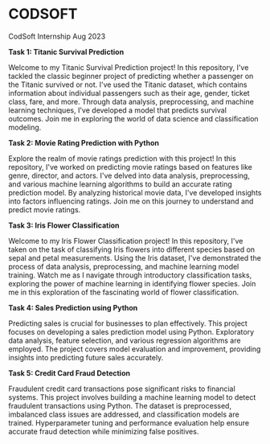 # CODSOFT
CodSoft Internship Aug 2023


**Task 1: Titanic Survival Prediction**

Welcome to my Titanic Survival Prediction project! In this repository, 
I've tackled the classic beginner project of predicting whether a passenger on the Titanic survived or not. 
I've used the Titanic dataset, which contains information about individual passengers such as their age, gender, ticket class, fare, and more. 
Through data analysis, preprocessing, and machine learning techniques, I've developed a model that predicts survival outcomes. 
Join me in exploring the world of data science and classification modeling.


**Task 2: Movie Rating Prediction with Python**

Explore the realm of movie ratings prediction with this project! In this repository, 
I've worked on predicting movie ratings based on features like genre, director, and actors. 
I've delved into data analysis, preprocessing, and various machine learning algorithms to build an accurate rating prediction model. 
By analyzing historical movie data, I've developed insights into factors influencing ratings. 
Join me on this journey to understand and predict movie ratings.


**Task 3: Iris Flower Classification**

Welcome to my Iris Flower Classification project! In this repository, 
I've taken on the task of classifying Iris flowers into different species based on sepal and petal measurements. 
Using the Iris dataset, I've demonstrated the process of data analysis, preprocessing, and machine learning model training. 
Watch me as I navigate through introductory classification tasks, exploring the power of machine learning in identifying flower species. 
Join me in this exploration of the fascinating world of flower classification.


**Task 4: Sales Prediction using Python**

Predicting sales is crucial for businesses to plan effectively. 
This project focuses on developing a sales prediction model using Python. 
Exploratory data analysis, feature selection, and various regression algorithms are employed. 
The project covers model evaluation and improvement, providing insights into predicting future sales accurately.

**Task 5: Credit Card Fraud Detection**

Fraudulent credit card transactions pose significant risks to financial systems. 
This project involves building a machine learning model to detect fraudulent transactions using Python. 
The dataset is preprocessed, imbalanced class issues are addressed, and classification models are trained. 
Hyperparameter tuning and performance evaluation help ensure accurate fraud detection while minimizing false positives.
